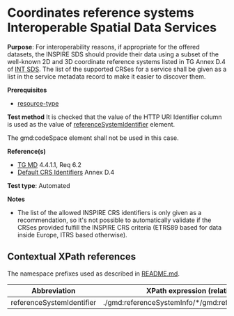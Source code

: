 # Coordinates reference systems Interoperable Spatial Data Services

**Purpose**: For interoperability reasons, if appropriate for the offered datasets, the INSPIRE SDS should provide their data using a subset of the well-known
2D and 3D coordinate reference systems listed in TG Annex D.4 of [INT SDS](#README.md#ref_TG_MD). The list of the
supported CRSes for a service shall be given as a list in the service metadata record to make it easier to discover them.

**Prerequisites**

* [resource-type](http://inspire.ec.europa.eu/id/ats/metadata/2.0/datasets-and-series/resource-type)

**Test method**
It is checked that the value of the HTTP URI Identifier column is used as the value of [referenceSystemIdentifier](#referenceSystemIdentifier) element.

The gmd:codeSpace element shall not be used in this case.

**Reference(s)**	 

* [TG MD](#README.md#ref_TG_MD) 4.4.1.1, Req 6.2
* [Default CRS Identifiers](#README.md#ref_TG_MD) Annex D.4

**Test type**: Automated

**Notes**
* The list of the allowed INSPIRE CRS identifiers is only given as a recommendation, so it's not possible to automatically validate if the CRSes provided fulfill the 
INSPIRE CRS criteria (ETRS89 based for data inside Europe, ITRS based otherwise).


## Contextual XPath references

The namespace prefixes used as described in [README.md](#README.md#namespaces).

Abbreviation                                   |  XPath expression (relative to gmd:MD_Metadata)
-----------------------------------------------| ------------------------------------------------------------------
<a name="referenceSystemIdentifier"></a> referenceSystemIdentifier  | ./gmd:referenceSystemInfo/\*/gmd:referenceSystemIdentifier[1]/\*/gmd:code